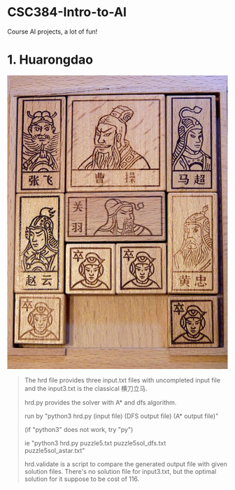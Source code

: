 # CSC384-Intro-to-AI
Course AI projects, a lot of fun! 

# 1. Huarongdao
![huarongdao](HuaRongDao.jpg)
>The hrd file provides three input.txt files with uncompleted input file and the input3.txt is the classical 横刀立马.
>
>hrd.py provides the solver with A* and dfs algorithm. 
>
>run by "python3 hrd.py (input file) (DFS output file) (A* output file)" 
>
>(if "python3" does not work, try "py")
>
>ie "python3 hrd.py puzzle5.txt puzzle5sol_dfs.txt puzzle5sol_astar.txt"
>
>hrd.validate is a script to compare the generated output file with given solution files. There's no solution file for input3.txt, but the optimal solution for it suppose to be cost of 116.
